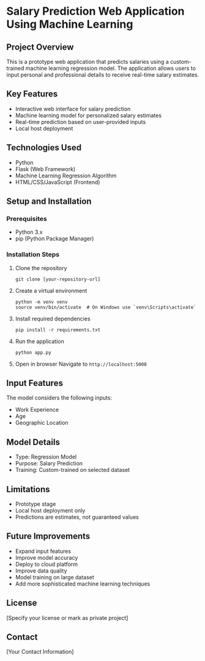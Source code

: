 # Salary Prediction Web Application Using Machine Learning

## Project Overview
This is a prototype web application that predicts salaries using a custom-trained machine learning regression model. The application allows users to input personal and professional details to receive real-time salary estimates.

## Key Features
- Interactive web interface for salary prediction
- Machine learning model for personalized salary estimates
- Real-time prediction based on user-provided inputs
- Local host deployment

## Technologies Used
- Python
- Flask (Web Framework)
- Machine Learning Regression Algorithm
- HTML/CSS/JavaScript (Frontend)

## Setup and Installation

### Prerequisites
- Python 3.x
- pip (Python Package Manager)

### Installation Steps
1. Clone the repository
   ```
   git clone [your-repository-url]
   ```

2. Create a virtual environment
   ```
   python -m venv venv
   source venv/bin/activate  # On Windows use `venv\Scripts\activate`
   ```

3. Install required dependencies
   ```
   pip install -r requirements.txt
   ```

4. Run the application
   ```
   python app.py
   ```

5. Open in browser
   Navigate to `http://localhost:5000`

## Input Features
The model considers the following inputs:
- Work Experience
- Age
- Geographic Location

## Model Details
- Type: Regression Model
- Purpose: Salary Prediction
- Training: Custom-trained on selected dataset

## Limitations
- Prototype stage
- Local host deployment only
- Predictions are estimates, not guaranteed values

## Future Improvements
- Expand input features
- Improve model accuracy
- Deploy to cloud platform
- Improve data quality 
- Model training on large dataset
- Add more sophisticated machine learning techniques



## License
[Specify your license or mark as private project]

## Contact
[Your Contact Information]
